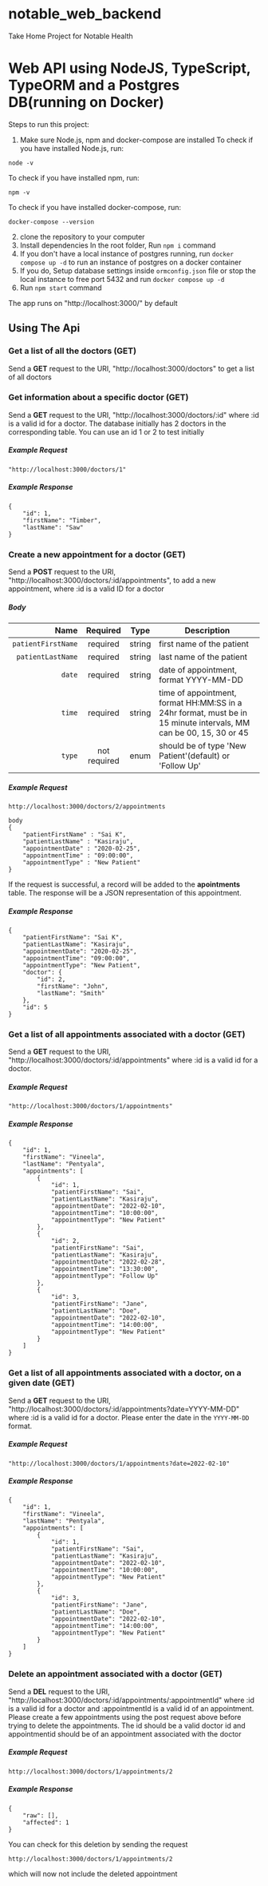 # notable_web_backend
Take Home Project for Notable Health
# Web API using NodeJS, TypeScript, TypeORM and a Postgres DB(running on Docker)

Steps to run this project:

1. Make sure Node.js, npm and docker-compose are installed
To check if you have installed Node.js, run:
```
node -v
```
To check if you have installed npm, run:
```
npm -v
```
To check if you have installed docker-compose, run:
```
docker-compose --version
```
2. clone the repository to your computer
3. Install dependencies
In the root folder, Run `npm i` command
4. If you don't have a local instance of postgres running, run `docker compose up -d` to run an instance of postgres on a docker container
5. If you do, Setup database settings inside `ormconfig.json` file 
    or 
   stop the local instance to free port 5432  and run `docker compose up -d`
6. Run `npm start` command

The app runs on "http://localhost:3000/" by default

## Using The Api
### Get a list of all the doctors (GET)
Send a **GET** request to the URI, "http://localhost:3000/doctors" to get a list of all doctors

### Get information about a specific doctor (GET)
Send a **GET** request to the URI, "http://localhost:3000/doctors/:id" where :id is a valid id for a doctor. The database initially has 2 doctors in the corresponding table. You can use an id 1 or 2 to test initially

##### Example Request 
```
"http://localhost:3000/doctors/1"
```
##### Example Response
```
{
    "id": 1,
    "firstName": "Timber",
    "lastName": "Saw"
}
```
### Create a new appointment for a doctor (GET)
Send a **POST** request to the URI, "http://localhost:3000/doctors/:id/appointments", to add a new appointment, where :id is a valid ID for a doctor

##### Body
|          Name | Required |   Type  | Description |
| -------------:|:--------:|:-------:| ----------- |
| `patientFirstName`      | required | string  | first name of the patient |
| `patientLastName`      | required | string  | last name of the patient |
| `date`      | required | string  | date of appointment, format YYYY-MM-DD|
| `time`      | required | string  | time of appointment, format HH:MM:SS in a 24hr format, must be in 15 minute intervals, MM can be 00, 15, 30 or 45|
| `type`      | not required | enum  | should be of type 'New Patient'(default) or 'Follow Up' |

##### Example Request 
```
http://localhost:3000/doctors/2/appointments

body 
{
    "patientFirstName" : "Sai K",
    "patientLastName" : "Kasiraju",
    "appointmentDate" : "2020-02-25",
    "appointmentTime" : "09:00:00",
    "appointmentType" : "New Patient"
}
```
If the request is successful, a record will be added to the **apointments** table. The response will be a JSON representation of this appointment.
##### Example Response
```
{
    "patientFirstName": "Sai K",
    "patientLastName": "Kasiraju",
    "appointmentDate": "2020-02-25",
    "appointmentTime": "09:00:00",
    "appointmentType": "New Patient",
    "doctor": {
        "id": 2,
        "firstName": "John",
        "lastName": "Smith"
    },
    "id": 5
}
```
### Get a list of all appointments associated with a doctor (GET)
Send a **GET** request to the URI, "http://localhost:3000/doctors/:id/appointments" where :id is a valid id for a doctor. 

##### Example Request 
```
"http://localhost:3000/doctors/1/appointments"
```
##### Example Response
```
{
    "id": 1,
    "firstName": "Vineela",
    "lastName": "Pentyala",
    "appointments": [
        {
            "id": 1,
            "patientFirstName": "Sai",
            "patientLastName": "Kasiraju",
            "appointmentDate": "2022-02-10",
            "appointmentTime": "10:00:00",
            "appointmentType": "New Patient"
        },
        {
            "id": 2,
            "patientFirstName": "Sai",
            "patientLastName": "Kasiraju",
            "appointmentDate": "2022-02-28",
            "appointmentTime": "13:30:00",
            "appointmentType": "Follow Up"
        },
        {
            "id": 3,
            "patientFirstName": "Jane",
            "patientLastName": "Doe",
            "appointmentDate": "2022-02-10",
            "appointmentTime": "14:00:00",
            "appointmentType": "New Patient"
        }
    ]
}
```

### Get a list of all appointments associated with a doctor, on a given date (GET)
Send a **GET** request to the URI, "http://localhost:3000/doctors/:id/appointments?date=YYYY-MM-DD" where :id is a valid id for a doctor. Please enter the date in the `YYYY-MM-DD` format. 

##### Example Request 
```
"http://localhost:3000/doctors/1/appointments?date=2022-02-10"
```
##### Example Response
```
{
    "id": 1,
    "firstName": "Vineela",
    "lastName": "Pentyala",
    "appointments": [
        {
            "id": 1,
            "patientFirstName": "Sai",
            "patientLastName": "Kasiraju",
            "appointmentDate": "2022-02-10",
            "appointmentTime": "10:00:00",
            "appointmentType": "New Patient"
        },
        {
            "id": 3,
            "patientFirstName": "Jane",
            "patientLastName": "Doe",
            "appointmentDate": "2022-02-10",
            "appointmentTime": "14:00:00",
            "appointmentType": "New Patient"
        }
    ]
}
```


### Delete an appointment associated with a doctor (GET)
Send a **DEL** request to the URI, "http://localhost:3000/doctors/:id/appointments/:appointmentId" where :id is a valid id for a doctor and :appointmentId is a valid id of an appointment. Please create a few appointments using the post request above before trying to delete the appointments. The id should be a valid doctor id and appointmentid should be of an appointment associated with the doctor
##### Example Request 
```
http://localhost:3000/doctors/1/appointments/2
```
##### Example Response
```
{
    "raw": [],
    "affected": 1
}
```

You can check for this deletion by sending the request 
```
http://localhost:3000/doctors/1/appointments/2
```
which will now not include the deleted appointment
